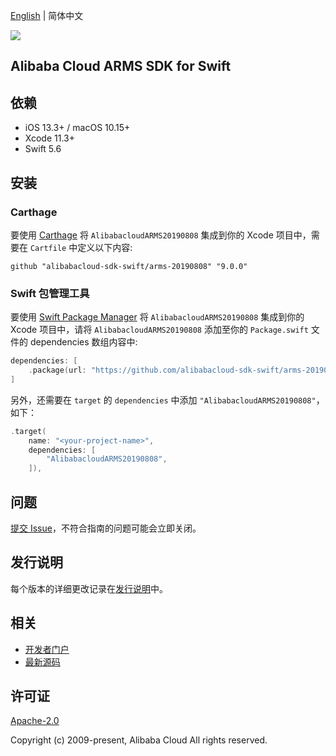 [English](README.md) | 简体中文

![](https://aliyunsdk-pages.alicdn.com/icons/AlibabaCloud.svg)

## Alibaba Cloud ARMS SDK for Swift

## 依赖

- iOS 13.3+ / macOS 10.15+
- Xcode 11.3+
- Swift 5.6

## 安装

### Carthage

要使用 [Carthage](https://github.com/Carthage/Carthage) 将 `AlibabacloudARMS20190808` 集成到你的 Xcode 项目中，需要在 `Cartfile` 中定义以下内容:

```ogdl
github "alibabacloud-sdk-swift/arms-20190808" "9.0.0"
```

### Swift 包管理工具

要使用 [Swift Package Manager](https://swift.org/package-manager/) 将 `AlibabacloudARMS20190808` 集成到你的 Xcode 项目中，请将 `AlibabacloudARMS20190808` 添加至你的 `Package.swift` 文件的 dependencies 数组内容中:

```swift
dependencies: [
    .package(url: "https://github.com/alibabacloud-sdk-swift/arms-20190808.git", from: "9.0.0")
]
```

另外，还需要在 `target` 的 `dependencies` 中添加 `"AlibabacloudARMS20190808"`，如下：

```swift
.target(
    name: "<your-project-name>",
    dependencies: [
        "AlibabacloudARMS20190808",
    ]),
```

## 问题

[提交 Issue](https://github.com/alibabacloud-sdk-swift/arms-20190808/issues/new)，不符合指南的问题可能会立即关闭。

## 发行说明

每个版本的详细更改记录在[发行说明](./ChangeLog.txt)中。

## 相关

* [开发者门户](https://next.api.aliyun.com/home)
* [最新源码](https://github.com/alibabacloud-sdk-swift/arms-20190808)

## 许可证

[Apache-2.0](http://www.apache.org/licenses/LICENSE-2.0)

Copyright (c) 2009-present, Alibaba Cloud All rights reserved.
